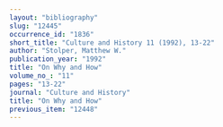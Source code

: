 ```yaml
---
layout: "bibliography"
slug: "12445"
occurrence_id: "1836"
short_title: "Culture and History 11 (1992), 13-22"
author: "Stolper, Matthew W."
publication_year: "1992"
title: "On Why and How"
volume_no_: "11"
pages: "13-22"
journal: "Culture and History"
title: "On Why and How"
previous_item: "12448"
---
```

